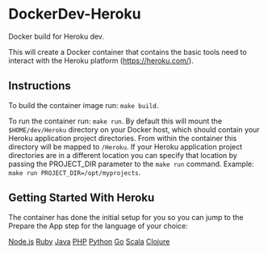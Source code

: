 # DockerDev-Heroku
Docker build for Heroku dev.

This will create a Docker container that contains the basic tools need to interact with the Heroku platform (https://heroku.com/).

## Instructions

To build the container image run: `make build`.

To run the container run: `make run`. By default this will mount the `$HOME/dev/Heroku` directory on your Docker host, which should contain your Heroku application project directories. From within the container this directory will be mapped to `/Heroku`. If your Heroku application project directories are in a different location you can specify that location by passing the PROJECT_DIR parameter to the `make run` command. Example: `make run PROJECT_DIR=/opt/myprojects`. 

## Getting Started With Heroku

The container has done the initial setup for you so you can jump to the Prepare the App step for the language of your choice:

[Node.js](https://devcenter.heroku.com/articles/getting-started-with-nodejs#prepare-the-app)
[Ruby](https://devcenter.heroku.com/articles/getting-started-with-ruby#prepare-the-app)
[Java](https://devcenter.heroku.com/articles/getting-started-with-java#prepare-the-app)
[PHP](https://devcenter.heroku.com/articles/getting-started-with-php#prepare-the-app)
[Python](https://devcenter.heroku.com/articles/getting-started-with-python#introduction)
[Go](https://devcenter.heroku.com/articles/getting-started-with-go#introduction)
[Scala](https://devcenter.heroku.com/articles/getting-started-with-scala#introduction)
[Clojure](https://devcenter.heroku.com/articles/getting-started-with-clojure#introduction)

